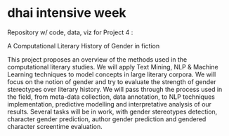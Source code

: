 # dhai intensive week
Repository w/ code, data, viz for Project 4 :

A Computational Literary History of Gender in fiction 

This project proposes an overview of the methods used in the computational literary studies. We will apply Text Mining, NLP & Machine Learning techniques to model concepts in large literary corpora. We will focus on the notion of gender and try to evaluate the strength of gender stereotypes over literary history. We will pass through the process used in the field, from meta-data collection, data annotation, to NLP techniques implementation, predictive modelling and interpretative analysis of our results. Several tasks will be in work, with gender stereotypes detection, character gender prediction, author gender prediction and gendered character screentime evaluation.
